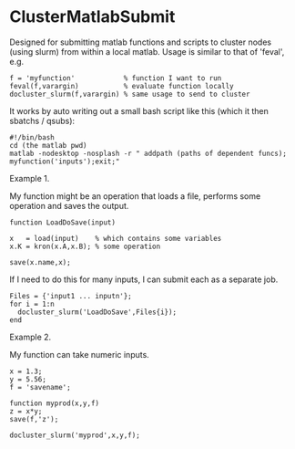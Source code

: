 # ClusterMatlabSubmit

Designed for submitting matlab functions and scripts to cluster nodes (using slurm) from within a local matlab.
Usage is similar to that of 'feval', e.g.

```
f = 'myfunction'            % function I want to run
feval(f,varargin)           % evaluate function locally
docluster_slurm(f,varargin) % same usage to send to cluster
```
It works by auto writing out a small bash script like this (which it then sbatchs / qsubs):

```
#!/bin/bash
cd (the matlab pwd)
matlab -nodesktop -nosplash -r " addpath (paths of dependent funcs); myfunction('inputs');exit;"
```

Example 1.

My function might be an operation that loads a file, performs some operation and saves the output.

```
function LoadDoSave(input)

x   = load(input)    % which contains some variables
x.K = kron(x.A,x.B); % some operation

save(x.name,x);
```

If I need to do this for many inputs, I can submit each as a separate job.

```
Files = {'input1 ... inputn'};
for i = 1:n
  docluster_slurm('LoadDoSave',Files{i});
end
```

Example 2.

My function can take numeric inputs.

```
x = 1.3;
y = 5.56;
f = 'savename';

function myprod(x,y,f)
z = x*y;
save(f,'z');
```

```
docluster_slurm('myprod',x,y,f);
```


